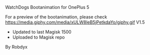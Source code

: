 WatchDogs Bootanimation for OnePlus 5

For a preview of the bootanimation, please check https://media.giphy.com/media/xULW8leB5jPetkdaYo/giphy.gif
V1.5
- Updated to last Magisk 1500
- Uploaded to Magisk repo

By Robdyx
